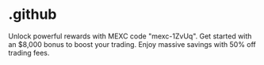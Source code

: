 # .github
Unlock powerful rewards with MEXC code "mexc-1ZvUq". Get started with an $8,000 bonus to boost your trading. Enjoy massive savings with 50% off trading fees.
